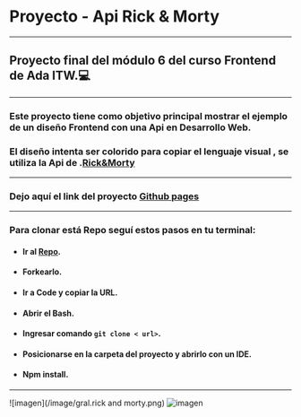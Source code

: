 # Proyecto - Api Rick & Morty
***
## Proyecto final del módulo 6 del curso Frontend de Ada ITW.💻
***
### Este proyecto tiene como objetivo principal mostrar el ejemplo de un diseño Frontend con una Api en Desarrollo Web.
### El diseño intenta ser colorido para copiar el lenguaje visual , se utiliza la Api de .[Rick&Morty](https://rickandmortyapi.com/documentation/)
*****
### Dejo aquí el link del proyecto [Github pages](https://pame-85.github.io/Proyecto-4-Api-Rick-Morty/)
*****
### Para clonar está Repo seguí estos pasos en tu terminal:
- #### Ir al [Repo](git@github.com:Pame-85/Proyecto-4-Api-Rick-Morty.git).
- #### Forkearlo.
- #### Ir a Code y copiar la URL.
- #### Abrir el Bash.
- #### Ingresar comando ```git clone < url>```.
- #### Posicionarse en la carpeta del proyecto y abrirlo con un IDE.
- #### Npm install.
*****
![imagen](/image/gral.rick and morty.png)
![imagen](/image/search.morty.png)

